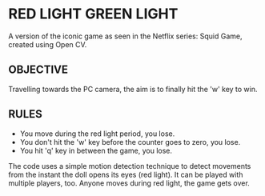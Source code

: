 #  RED LIGHT GREEN LIGHT
A version of the iconic game as seen in the Netflix series: Squid Game, created using Open CV.

## OBJECTIVE
Travelling towards the PC camera, the aim is to finally hit the 'w' key to win.

## RULES
- You move during the red light period, you lose.
- You don't hit the 'w' key before the counter goes to zero, you lose.
- You hit 'q' key in between the game, you lose.

The code uses a simple motion detection technique to detect movements from the instant the doll opens its eyes (red light). 
It can be played with multiple players, too. Anyone moves during red light, the game gets over.

